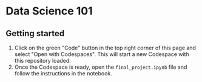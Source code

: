 # Data Science 101

## Getting started
1. Click on the green "Code" button in the top right corner of this page and select "Open with Codespaces". This will start a new Codespace with this repository loaded.
2. Once the Codespace is ready, open the `final_project.ipynb` file and follow the instructions in the notebook.
